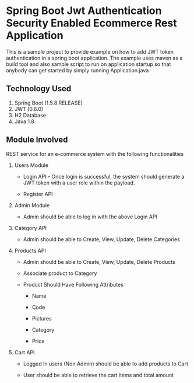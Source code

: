 # Spring Boot Jwt Authentication Security Enabled Ecommerce Rest Application

This is a sample project to provide example on how to add JWT token authentication in a spring boot application.
The example uses maven as a build tool and also sample script to run on application startup so that anybody can get started by simply running Application.java
 
## Technology Used

 1. Spring Boot (1.5.8.RELEASE)
 2. JWT (0.6.0)
 3. H2 Database
 4. Java 1.8
 
 
## Module Involved

REST service for an e-commerce system with the following functionalities


1. Users Module 

    - Login API - Once login is successful, the system should generate a JWT token with a user role within the payload.

    - Register API 

2. Admin Module  

    - Admin should be able to log in with the above Login API 

3. Category API

    -  Admin should be able to Create, View, Update, Delete Categories 

4. Products API

    - Admin should be able to Create, View, Update, Delete Products 

    - Associate product to Category 

    - Product Should Have Following Attributes 

        - Name 

        - Code 

        - Pictures 

        - Category 

        - Price  

5. Cart API

    - Logged In users (Non Admin) should be able to add products to Cart 

    - User should be able to retrieve the cart items and total amount


